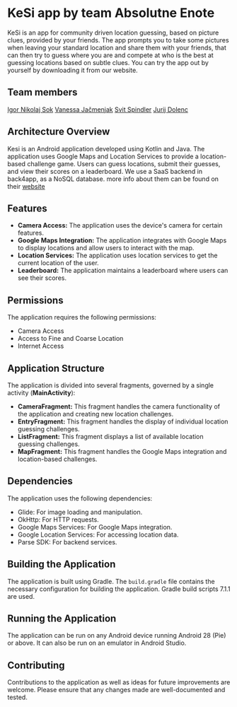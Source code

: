# KeSi app by team Absolutne Enote
KeSi is an app for community driven location guessing, based on picture clues, provided by your friends. The app prompts you to take some pictures when leaving your standard location and share them with your friends, that can then try to guess where you are and compete at who is the best at guessing locations based on subtle clues.
You can try the app out by yourself by downloading it from our website.

## Team members
[Igor Nikolaj Sok](https://www.linkedin.com/in/igor-nikolaj-sok-767913236/?originalSubdomain=si)
[Vanessa Jačmenjak](https://www.linkedin.com/in/vanessa-ja%C4%8Dmenjak-9a5029202/?originalSubdomain=si)
[Svit Spindler](https://www.linkedin.com/in/svit-spindler-591a7a28b/)
[Jurij Dolenc](https://www.linkedin.com/in/jurijdolenc/)

## Architecture Overview

Kesi is an Android application developed using Kotlin and Java. The application uses Google Maps and Location Services to provide a location-based challenge game. Users can guess locations, submit their guesses, and view their scores on a leaderboard. We use a SaaS backend in back4app, as a NoSQL database. more info about them can be found on their [website](https://www.back4app.com/)

## Features

- **Camera Access:** The application uses the device's camera for certain features.
- **Google Maps Integration:** The application integrates with Google Maps to display locations and allow users to interact with the map.
- **Location Services:** The application uses location services to get the current location of the user.
- **Leaderboard:** The application maintains a leaderboard where users can see their scores.

## Permissions

The application requires the following permissions:

- Camera Access
- Access to Fine and Coarse Location
- Internet Access

## Application Structure

The application is divided into several fragments, governed by a single activity (**MainActivity**):

- **CameraFragment:** This fragment handles the camera functionality of the application and creating new location challenges.
- **EntryFragment:** This fragment handles the display of individual location guessing challenges.
- **ListFragment:** This fragment displays a list of available location guessing challenges.
- **MapFragment:** This fragment handles the Google Maps integration and location-based challenges.

## Dependencies

The application uses the following dependencies:

- Glide: For image loading and manipulation.
- OkHttp: For HTTP requests.
- Google Maps Services: For Google Maps integration.
- Google Location Services: For accessing location data.
- Parse SDK: For backend services.

## Building the Application

The application is built using Gradle. The `build.gradle` file contains the necessary configuration for building the application. Gradle build scripts 7.1.1 are used.

## Running the Application

The application can be run on any Android device running Android 28 (Pie) or above. It can also be run on an emulator in Android Studio.

## Contributing

Contributions to the application as well as ideas for future improvements are welcome. Please ensure that any changes made are well-documented and tested.



